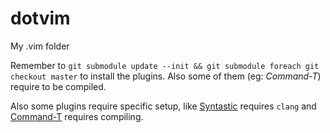 dotvim
======

My .vim folder

Remember to `git submodule update --init && git submodule foreach git checkout master` to install the plugins.
Also some of them (eg: _Command-T_) require to be compiled.

Also some plugins require specific setup, like [Syntastic](https://github.com/scrooloose/syntastic) requires `clang` and [Command-T](https://github.com/wincent/Command-T) requires compiling.
